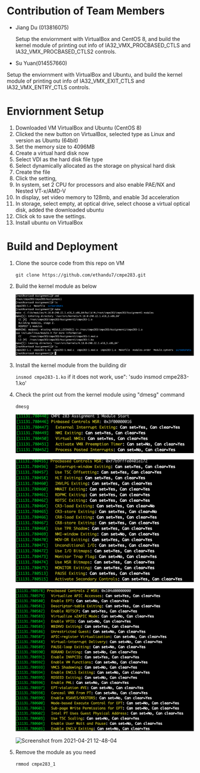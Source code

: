 # Contribution of Team Members
* Jiang Du (013816075)

  Setup the enviornment with VirtualBox and CentOS 8, and build the kernel module of printing out info of IA32_VMX_PROCBASED_CTLS and IA32_VMX_PROCBASED_CTLS2 controls.

* Su Yuan(014557660)

 Setup the enviornment with VirtualBox and Ubuntu, and build the kernel module of printing out info of IA32_VMX_EXIT_CTLS and IA32_VMX_ENTRY_CTLS controls.
 
# Enviornment Setup
1.	Downloaded VM VirtualBox and Ubuntu (CentOS 8)
2.	Clicked the new button on VirtualBox, selected type as Linux and version as Ubuntu (64bit)
3.	Set the memory size to 4096MB
4.	Create a virtual hard disk now
5.	Select VDI as the hard disk file type
6.	Select dynamically allocated as the storage on physical hard disk
7.	Create the file
8.	Click the setting, 
9.	In system, set 2 CPU for processors and also enable PAE/NX and Nested VT-x/AMD-V
10.	In display, set video memory to 128mb, and enable 3d acceleration
11.	In storage, select empty, at optical drive, select choose a virtual optical disk, added the downloaded ubuntu 
12.	Click ok to save the settings. 
13.	Install ubuntu on VirtualBox


# Build and Deployment
1. Clone the source code from this repo on VM

    `git clone https://github.com/ethandu7/cmpe283.git`

2. Build the kernel module as below

    ![Alt](https://github.com/ethandu7/cmpe283/blob/main/Assignment1/screenshots/build.png?raw=true "Build")

4. Install the kernel module from the building dir

    `insmod cmpe283-1.ko`
    if it does not work, use":
    'sudo insmod cmpe283-1.ko'

4. Check the print out from the kernel module using "dmesg" command

    `dmesg`
    
    ![Alt](https://github.com/ethandu7/cmpe283/blob/main/Assignment1/screenshots/Pinbased.png?raw=true "PinBased")
    
    ![Alt](https://github.com/ethandu7/cmpe283/blob/main/Assignment1/screenshots/Procbased.png?raw=true "ProcBased")
    
    ![Alt](https://github.com/ethandu7/cmpe283/blob/main/Assignment1/screenshots/Procbased2.png?raw=true "ProcBased2")
    
    ![Screenshot from 2021-04-21 12-48-04](https://user-images.githubusercontent.com/61606121/115612570-44f05400-a2a0-11eb-8ba7-bb3c9959e806.png)


5. Remove the module as you need

    `rmmod cmpe283_1`
